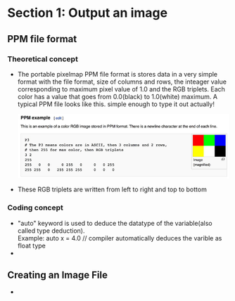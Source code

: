 # Section 1: Output an image

## PPM file format
### Theoretical concept
- The portable pixelmap PPM file format is stores data in a very simple format with the file format, size of columns and rows, the inteager value corresponding to maximum pixel value of 1.0 and the RGB triplets. Each color has a value that goes from 0.0(black) to 1.0(white) maximum. A typical PPM file looks like this. simple enough to type it out actually!

  ![PPM file format](ppm.jpg)

- These RGB triplets are written from left to right and top to bottom
### Coding concept
- "auto" keyword is used to deduce the datatype of the variable(also called type deduction).  
Example: auto x = 4.0 // compiler automatically deduces the varible as float type 
-   

## Creating an Image File
- 
 
